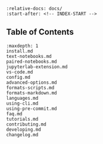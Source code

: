 ```{include} ../README.md
:relative-docs: docs/
:start-after: <!-- INDEX-START -->
```

## Table of Contents

```{toctree}
:maxdepth: 1
install.md
text-notebooks.md
paired-notebooks.md
jupyterlab-extension.md
vs-code.md
config.md
advanced-options.md
formats-scripts.md
formats-markdown.md
languages.md
using-cli.md
using-pre-commit.md
faq.md
tutorials.md
contributing.md
developing.md
changelog.md
```
